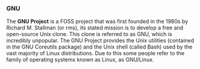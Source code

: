 ### GNU
The **GNU Project** is a FOSS project that was first founded in the 1980s by Richard M. Stallman (or rms), its stated mission is to develop a free and open-source Unix clone. This clone is referred to as GNU, which is incredibly unpopular. The GNU Project provides the Unix utilities (contained in the GNU Coreutils package) and the Unix shell (called Bash) used by the vast majority of Linux distributions. Due to this some people refer to the family of operating systems known as Linux, as GNU/Linux.
